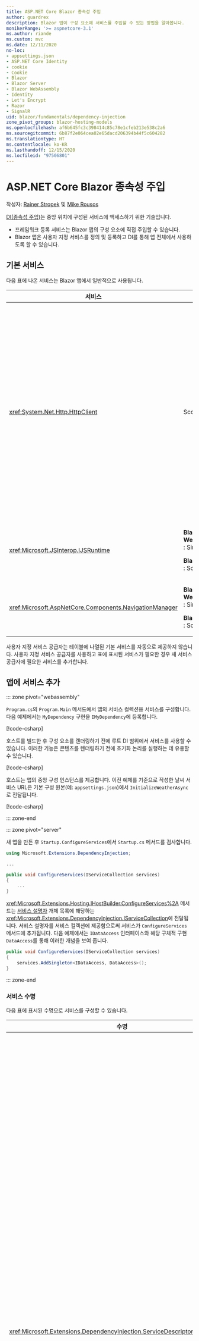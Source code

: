 ```yaml
---
title: ASP.NET Core Blazor 종속성 주입
author: guardrex
description: Blazor 앱이 구성 요소에 서비스를 주입할 수 있는 방법을 알아봅니다.
monikerRange: '>= aspnetcore-3.1'
ms.author: riande
ms.custom: mvc
ms.date: 12/11/2020
no-loc:
- appsettings.json
- ASP.NET Core Identity
- cookie
- Cookie
- Blazor
- Blazor Server
- Blazor WebAssembly
- Identity
- Let's Encrypt
- Razor
- SignalR
uid: blazor/fundamentals/dependency-injection
zone_pivot_groups: blazor-hosting-models
ms.openlocfilehash: af6b645fc3c398414c85c78e1cfeb213e538c2a6
ms.sourcegitcommit: 6b87f2e064cea02e65dacd206394b44f5c604282
ms.translationtype: HT
ms.contentlocale: ko-KR
ms.lasthandoff: 12/15/2020
ms.locfileid: "97506801"
---
```

# <a name="aspnet-core-no-locblazor-dependency-injection"></a>ASP.NET Core Blazor 종속성 주입

작성자: [Rainer Stropek](https://www.timecockpit.com) 및 [Mike Rousos](https://github.com/mjrousos)

[DI(종속성 주입)](xref:fundamentals/dependency-injection)는 중앙 위치에 구성된 서비스에 액세스하기 위한 기술입니다.

* 프레임워크 등록 서비스는 Blazor 앱의 구성 요소에 직접 주입할 수 있습니다.
* Blazor 앱은 사용자 지정 서비스를 정의 및 등록하고 DI를 통해 앱 전체에서 사용하도록 할 수 있습니다.

## <a name="default-services"></a>기본 서비스

다음 표에 나온 서비스는 Blazor 앱에서 일반적으로 사용됩니다.

| 서비스 | 수명 | 설명 |
| ------- | -------- | ----------- |
| <xref:System.Net.Http.HttpClient> | Scoped | <p>URI로 식별되는 리소스에서 HTTP 요청을 보내고 HTTP 응답을 받기 위한 메서드를 제공합니다.</p><p>Blazor WebAssembly 앱의 <xref:System.Net.Http.HttpClient> 인스턴스는 브라우저를 사용하여 백그라운드에서 HTTP 트래픽을 처리합니다.</p><p>Blazor Server 앱에는 기본적으로 서비스로 구성된 <xref:System.Net.Http.HttpClient>는 포함되지 않습니다. Blazor Server 앱에 <xref:System.Net.Http.HttpClient>를 제공합니다.</p><p>자세한 내용은 <xref:blazor/call-web-api>를 참조하세요.</p><p><xref:System.Net.Http.HttpClient>가 싱글톤이 아닌 범위가 지정된 서비스로 등록됩니다. 자세한 내용은 [서비스 수명](#service-lifetime) 섹션을 참조하세요.</p> |
| <xref:Microsoft.JSInterop.IJSRuntime> | <p>**Blazor WebAssembly** : Singleton</p><p>**Blazor Server** : Scoped</p> | JavaScript 호출이 디스패치되는 JavaScript 런타임의 인스턴스를 나타냅니다. 자세한 내용은 <xref:blazor/call-javascript-from-dotnet>를 참조하세요. |
| <xref:Microsoft.AspNetCore.Components.NavigationManager> | <p>**Blazor WebAssembly** : Singleton</p><p>**Blazor Server** : Scoped</p> | URI 및 탐색 상태를 사용하기 위한 도우미를 포함합니다. 자세한 내용은 [URI 및 탐색 상태 도우미](xref:blazor/fundamentals/routing#uri-and-navigation-state-helpers)를 참조하세요. |

사용자 지정 서비스 공급자는 테이블에 나열된 기본 서비스를 자동으로 제공하지 않습니다. 사용자 지정 서비스 공급자를 사용하고 표에 표시된 서비스가 필요한 경우 새 서비스 공급자에 필요한 서비스를 추가합니다.

## <a name="add-services-to-an-app"></a>앱에 서비스 추가

::: zone pivot="webassembly"

`Program.cs`의 `Program.Main` 메서드에서 앱의 서비스 컬렉션용 서비스를 구성합니다. 다음 예제에서는 `MyDependency` 구현을 `IMyDependency`에 등록합니다.

[!code-csharp[](dependency-injection/samples_snapshot/Program1.cs?highlight=7)]

호스트를 빌드한 후 구성 요소를 렌더링하기 전에 루트 DI 범위에서 서비스를 사용할 수 있습니다. 이러한 기능은 콘텐츠를 렌더링하기 전에 초기화 논리를 실행하는 데 유용할 수 있습니다.

[!code-csharp[](dependency-injection/samples_snapshot/Program2.cs?highlight=7,12-13)]

호스트는 앱의 중앙 구성 인스턴스를 제공합니다. 이전 예제를 기준으로 작성한 날씨 서비스 URL은 기본 구성 원본(예: `appsettings.json`)에서 `InitializeWeatherAsync`로 전달됩니다.

[!code-csharp[](dependency-injection/samples_snapshot/Program3.cs?highlight=13-14)]

::: zone-end

::: zone pivot="server"

새 앱을 만든 후 `Startup.ConfigureServices`에서 `Startup.cs` 메서드를 검사합니다.

```csharp
using Microsoft.Extensions.DependencyInjection;

...

public void ConfigureServices(IServiceCollection services)
{
    ...
}
```

<xref:Microsoft.Extensions.Hosting.IHostBuilder.ConfigureServices%2A> 메서드는 [서비스 설명자](xref:Microsoft.Extensions.DependencyInjection.ServiceDescriptor) 개체 목록에 해당하는 <xref:Microsoft.Extensions.DependencyInjection.IServiceCollection>에 전달됩니다. 서비스 설명자를 서비스 컬렉션에 제공함으로써 서비스가 `ConfigureServices` 메서드에 추가됩니다. 다음 예제에서는 `IDataAccess` 인터페이스와 해당 구체적 구현 `DataAccess`를 통해 이러한 개념을 보여 줍니다.

```csharp
public void ConfigureServices(IServiceCollection services)
{
    services.AddSingleton<IDataAccess, DataAccess>();
}
```

::: zone-end

### <a name="service-lifetime"></a>서비스 수명

다음 표에 표시된 수명으로 서비스를 구성할 수 있습니다.

| 수명 | 설명 |
| -------- | ----------- |
| <xref:Microsoft.Extensions.DependencyInjection.ServiceDescriptor.Scoped%2A> | <p>Blazor WebAssembly 앱에는 현재, DI 범위에 대한 개념이 없습니다. `Scoped` 등록 서비스는 `Singleton` 서비스처럼 동작합니다.</p><p>Blazor Server 호스팅 모델은 HTTP 요청에서 `Scoped` 수명을 지원하지만 클라이언트에서 로드되는 구성 요소 간의 SignalR 연결/회로 메시지에서는 지원하지 않습니다. Razor Pages 또는 앱의 MVC 부분은 범위가 지정된 서비스를 정상적으로 처리하고, 페이지 또는 뷰 사이를 이동하거나 페이지 또는 뷰에서 구성 요소로 이동할 때 각 HTTP 요청에서 서비스를 다시 만듭니다. 클라이언트의 구성 요소 사이를 이동할 때는 범위가 지정된 서비스가 다시 구성되지 않습니다. 이 경우 서버와의 통신은 HTTP 요청을 통하지 않고 사용자 회로의 SignalR 연결을 통해 이루어집니다. 클라이언트에서 다음과 같은 구성 요소 시나리오에서는 사용자를 위해 새 회로가 만들어지므로 범위가 지정된 서비스가 다시 구성됩니다.</p><ul><li>사용자가 브라우저의 창을 닫습니다. 사용자가 새 창을 열고 앱으로 다시 이동합니다.</li><li>사용자가 브라우저 창에서 앱의 마지막 탭을 닫습니다. 사용자가 새 탭을 열고 앱으로 다시 이동합니다.</li><li>사용자가 브라우저의 다시 로드/새로 고침 단추를 선택합니다.</li></ul><p>Blazor Server 앱의 범위가 지정된 서비스에서 사용자 상태를 보존하는 방법에 대한 자세한 내용은 <xref:blazor/hosting-models?pivots=server>를 참조하세요.</p> |
| <xref:Microsoft.Extensions.DependencyInjection.ServiceDescriptor.Singleton%2A> | DI는 서비스의 *단일 인스턴스* 를 만듭니다. `Singleton` 서비스가 필요한 모든 구성 요소는 동일한 서비스의 인스턴스를 수신합니다. |
| <xref:Microsoft.Extensions.DependencyInjection.ServiceDescriptor.Transient%2A> | 구성 요소는 서비스 컨테이너에서 `Transient` 서비스의 인스턴스를 가져올 때마다 서비스의 *새 인스턴스* 을 받습니다. |

DI 시스템은 ASP.NET Core에서 DI 시스템을 기준으로 합니다. 자세한 내용은 <xref:fundamentals/dependency-injection>를 참조하세요.

## <a name="request-a-service-in-a-component"></a>구성 요소에서 서비스 요청

서비스 컬렉션에 서비스를 추가한 후에는 [\@inject](xref:mvc/views/razor#inject) Razor 지시문을 사용하여 서비스를 구성 요소에 주입합니다. [`@inject`](xref:mvc/views/razor#inject)에는 다음 두 개의 매개 변수가 사용됩니다.

* 유형: 주입할 서비스의 유형입니다.
* 속성: 주입된 앱 서비스를 받는 속성의 이름입니다. 이 속성은 수동으로 만들 필요가 없습니다. 컴파일러에서 속성을 만들기 때문입니다.

자세한 내용은 <xref:mvc/views/dependency-injection>를 참조하세요.

여러 [`@inject`](xref:mvc/views/razor#inject) 문을 사용하여 여러 서비스를 주입합니다.

다음 예제에서는 [`@inject`](xref:mvc/views/razor#inject)를 사용하는 방법을 보여 줍니다. `Services.IDataAccess`를 구현하는 서비스는 구성 요소의 속성 `DataRepository`에 주입됩니다. 코드가 `IDataAccess` 추상화만 사용하는 방식에 유의하세요.

[!code-razor[](dependency-injection/samples_snapshot/CustomerList.razor?highlight=2-3,20)]

내부적으로 생성된 속성(`DataRepository`)은 [`[Inject]`](xref:Microsoft.AspNetCore.Components.InjectAttribute) 특성을 사용합니다. 일반적으로 이 특성은 직접 사용되지 않습니다. 구성 요소에 기본 클래스가 필요하고 주입된 속성이 기본 클래스에도 필요하면 [`[Inject]`](xref:Microsoft.AspNetCore.Components.InjectAttribute) 특성을 수동으로 추가합니다.

```csharp
using Microsoft.AspNetCore.Components;

public class ComponentBase : IComponent
{
    [Inject]
    protected IDataAccess DataRepository { get; set; }

    ...
}
```

기본 클래스에서 파생된 구성 요소에서는 [`@inject`](xref:mvc/views/razor#inject) 지시문이 필요하지 않습니다. 기본 클래스의 <xref:Microsoft.AspNetCore.Components.InjectAttribute>만 있으면 충분합니다.

```razor
@page "/demo"
@inherits ComponentBase

<h1>Demo Component</h1>
```

## <a name="use-di-in-services"></a>서비스에서 DI 사용

복잡한 서비스에는 추가 서비스가 필요할 수 있습니다. 다음 예제에서는 `DataAccess`에 <xref:System.Net.Http.HttpClient> 기본 서비스가 필요합니다. 서비스에서는 [`@inject`](xref:mvc/views/razor#inject)(또는 [`[Inject]`](xref:Microsoft.AspNetCore.Components.InjectAttribute) 특성)를 사용할 수 없습니다. 대신 *생성자 주입* 을 사용해야 합니다. 서비스의 생성자에 매개 변수를 추가하여 필요한 서비스를 추가합니다. DI는 서비스를 만들 때 생성자에 필요한 서비스를 인식하고 적절히 제공합니다. 다음 예제에서 생성자는 DI를 통해 <xref:System.Net.Http.HttpClient>를 받습니다. <xref:System.Net.Http.HttpClient>는 기본 서비스입니다.

```csharp
using System.Net.Http;

public class DataAccess : IDataAccess
{
    public DataAccess(HttpClient http)
    {
        ...
    }
}
```

생성자 주입의 필수 조건:

* 모든 인수를 DI에서 처리할 수 있는 생성자가 하나 있어야 합니다. DI에서 다루지 않는 추가 매개 변수는 기본값이 지정되면 허용됩니다.
* 적용 가능한 생성자는 `public`이어야 합니다.
* 적용 가능한 생성자가 하나 있어야 합니다. 모호한 경우 시 DI는 예외를 throw합니다.

## <a name="utility-base-component-classes-to-manage-a-di-scope"></a>DI 범위를 관리 하는 유틸리티 기본 구성 요소 클래스

ASP.NET Core 앱에서 범위가 지정된 서비스는 일반적으로 현재 요청으로 범위가 지정됩니다. 요청이 완료된 후에는 모든 범위 지정 또는 임시 서비스가 DI 시스템에서 삭제됩니다. Blazor Server 앱에서 요청 범위는 클라이언트 연결 기간에 지속되므로 임시 및 범위가 지정된 서비스가 예상보다 훨씬 오래 지속될 수 있습니다. Blazor WebAssembly 앱에서, 범위가 지정된 수명으로 등록된 서비스는 singleton으로 처리되므로 일반적인 ASP.NET Core 앱의 범위가 지정된 서비스보다 오래 지속됩니다.

> [!NOTE]
> 앱에서 삭제 가능한 임시 서비스를 검색하려면 [임시 삭제 가능 항목 검색](#detect-transient-disposables) 섹션을 참조하세요.

Blazor 앱에서 서비스 수명을 제한하는 방법은 <xref:Microsoft.AspNetCore.Components.OwningComponentBase> 형식을 사용하는 것입니다. <xref:Microsoft.AspNetCore.Components.OwningComponentBase>는 구성 요소의 수명에 해당하는 DI 범위를 만드는 <xref:Microsoft.AspNetCore.Components.ComponentBase>에서 파생된 추상 형식입니다. 이 범위를 사용하는 경우 수명 범위를 지정한 DI 서비스를 사용하고 해당 구성 요소만큼 지속되도록 할 수 있습니다. 구성 요소가 제거되면 구성 요소 범위 지정 서비스 공급자의 서비스도 삭제됩니다. 이 기능은 다음과 같은 서비스에 유용할 수 있습니다.

* 일시적 수명은 부적절하므로 구성 요소 내에서 다시 사용해야 합니다.
* 싱글톤 수명은 부적절하므로 구성 요소에서 공유할 수 없습니다.

두 가지 버전의 <xref:Microsoft.AspNetCore.Components.OwningComponentBase> 형식을 사용할 수 있습니다.

* <xref:Microsoft.AspNetCore.Components.OwningComponentBase>는 <xref:System.IServiceProvider> 형식의 보호된 <xref:Microsoft.AspNetCore.Components.OwningComponentBase.ScopedServices> 속성을 사용하여 <xref:Microsoft.AspNetCore.Components.ComponentBase> 형식의 삭제 가능한 추상 자식입니다. 이 공급자는 구성 요소의 수명으로 범위가 지정된 서비스를 확인하는 데 사용할 수 있습니다.

  [`@inject`](xref:mvc/views/razor#inject) 또는 [`[Inject]`](xref:Microsoft.AspNetCore.Components.InjectAttribute) 특성을 사용하여 구성 요소에 주입된 DI 서비스는 구성 요소의 범위에서 만들어지지 않습니다. 구성 요소의 범위를 사용하려면 <xref:Microsoft.Extensions.DependencyInjection.ServiceProviderServiceExtensions.GetRequiredService%2A> 또는 <xref:System.IServiceProvider.GetService%2A>를 사용하여 서비스를 확인해야 합니다. <xref:Microsoft.AspNetCore.Components.OwningComponentBase.ScopedServices> 공급자를 사용하여 확인된 모든 서비스에는 동일한 범위에서 종속성이 제공됩니다.

  [!code-razor[](dependency-injection/samples_snapshot/Preferences.razor?highlight=3,20-21)]

* <xref:Microsoft.AspNetCore.Components.OwningComponentBase%601>는 <xref:Microsoft.AspNetCore.Components.OwningComponentBase>에서 파생되고 범위가 지정된 DI 공급자에서 `T`의 인스턴스를 반환하는 <xref:Microsoft.AspNetCore.Components.OwningComponentBase%601.Service%2A> 속성을 추가합니다. 이 형식은 구성 요소의 범위를 사용하여 DI 컨테이너에서 앱에 필요한 기본 서비스가 하나 있는 경우 <xref:System.IServiceProvider> 인스턴스를 사용하지 않고 범위 지정 서비스에 액세스할 수 있는 편리한 방법입니다. <xref:Microsoft.AspNetCore.Components.OwningComponentBase.ScopedServices> 속성을 사용할 수 있으므로 필요한 경우 앱에서 다른 형식의 서비스를 가져올 수 있습니다.

  [!code-razor[](dependency-injection/samples_snapshot/Users.razor?highlight=3,5,8)]

## <a name="use-of-an-entity-framework-core-ef-core-dbcontext-from-di"></a>DI에서 EF Core(Entity Framework Core) DbContext 사용

자세한 내용은 <xref:blazor/blazor-server-ef-core>를 참조하세요.

::: moniker range="< aspnetcore-5.0"

## <a name="detect-transient-disposables"></a>임시 삭제 가능 항목 검색

다음 예제에서는 <xref:Microsoft.AspNetCore.Components.OwningComponentBase>를 사용해야 하는 앱에서 삭제 가능한 임시 서비스를 검색하는 방법을 보여 줍니다. 자세한 내용은 [DI 범위를 관리하는 유틸리티 기본 구성 요소 클래스](#utility-base-component-classes-to-manage-a-di-scope) 섹션을 참조하세요.

::: zone pivot="webassembly"

`DetectIncorrectUsagesOfTransientDisposables.cs`:

[!code-csharp[](dependency-injection/samples_snapshot/3.x/transient-disposables/DetectIncorrectUsagesOfTransientDisposables-wasm.cs)]

다음 예제에서 `TransientDisposable`이 검색되었습니다(`Program.cs`).

<!-- moniker range=">= aspnetcore-5.0"

[!code-csharp[](dependency-injection/samples_snapshot/5.x/transient-disposables/DetectIncorrectUsagesOfTransientDisposables-wasm-program.cs?highlight=6,9,17,22-25)]

moniker-end 

moniker range="< aspnetcore-5.0" -->

[!code-csharp[](dependency-injection/samples_snapshot/3.x/transient-disposables/DetectIncorrectUsagesOfTransientDisposables-wasm-program.cs?highlight=6,9,17,22-25)]

<!-- moniker-end -->

::: zone-end

::: zone pivot="server"

`DetectIncorrectUsagesOfTransientDisposables.cs`:

[!code-csharp[](dependency-injection/samples_snapshot/3.x/transient-disposables/DetectIncorrectUsagesOfTransientDisposables-server.cs)]

<xref:Microsoft.Extensions.DependencyInjection?displayProperty=fullName>의 네임스페이스를 `Program.cs`에 추가합니다.

```csharp
using Microsoft.Extensions.DependencyInjection;
```

`Program.cs`의 `Program.CreateHostBuilder`에서 다음을 수행합니다.

[!code-csharp[](dependency-injection/samples_snapshot/3.x/transient-disposables/DetectIncorrectUsagesOfTransientDisposables-server-program.cs?highlight=3)]

다음 예제에서 `TransientDependency`가 검색되었습니다(`Startup.cs`).

[!code-csharp[](dependency-injection/samples_snapshot/3.x/transient-disposables/DetectIncorrectUsagesOfTransientDisposables-server-startup.cs?highlight=6-8,11-32)]

::: zone-end

::: moniker-end

## <a name="additional-resources"></a>추가 자료

* <xref:fundamentals/dependency-injection>
* [임시 및 공유 인스턴스에 대한 `IDisposable` 지침](xref:fundamentals/dependency-injection#idisposable-guidance-for-transient-and-shared-instances)
* <xref:mvc/views/dependency-injection>
